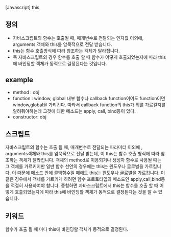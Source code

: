 [Javascript] this

## 정의

- 자바스크립트의 함수는 호출될 때, 매개변수로 전달되는 인자값 이외에, arguments 객체와 this를 암묵적으로 전달 받습니다.
- this는 함수 호출방식에 따라 참조하는 객체가 달라집니다.
- 즉 자바스크립트의 경우 함수를 호출 할 때 함수가 어떻게 호출되었는지에 따라 this에 바인딩할 객체가 동적으로 결정된다는 것입니다.

## example

- method : obj
- function : window, global 내부 함수나 callback function이여도 function이면 window,global을 가리킨다. 따라서 callback function의 this가 뭐를 가르킬지를 알려줘야하는데 그것에 대한 메소드는 apply, call, bind등이 있다.
- constructor: obj

## 스크립트

자바스크립트의 함수는 호출 될 때, 매개변수로 전달되는 파라미터 이외에 , arguments객체와 this를 암묵적으로 전달 받는데, 이 this는 함수 호출 형식에 따라 참조하는 객체가 달라집니다. 객체의 method로 이용되거나 생성자 함수로 사용될 때는 그 객체를 가르키지만 일반 함수 선언의 경우에는 this는 윈도우나 글로벌을 가르킵니다. 이 때문에 메소드 안에 콜백함수일 때에도 this는 윈도우나 글로벌을 가르킵니다. 이 같은 경우에서 객체를 가르키게 하려면 함수 프로토타입의 메소드인 apply,call,bind등을 적절히 사용하여야 합니다. 종합하면 자바스크립트에서 this는 함수를 호출 할 때 어떻게 호출되었는지에 따라 this에 바인딩할 객체가 동적으로 결정된다는 것을 알 수 있습니다.

## 키워드

함수가 호출 될 때 마다 this에 바인딩할 객체가 동적으로 결정된다.
